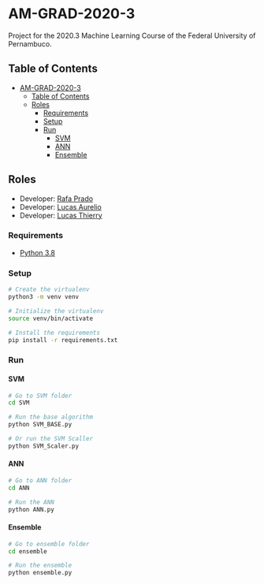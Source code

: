 # AM-GRAD-2020-3

Project for the 2020.3 Machine Learning Course of the Federal University of Pernambuco.

## Table of Contents

- [AM-GRAD-2020-3](#am-grad-2020-3)
  - [Table of Contents](#table-of-contents)
  - [Roles](#roles)
    - [Requirements](#requirements)
    - [Setup](#setup)
    - [Run](#run)
      - [SVM](#svm)
      - [ANN](#ann)
      - [Ensemble](#ensemble)

## Roles

- Developer: [Rafa Prado](https://github.com/prado-rafa)
- Developer: [Lucas Aurelio](https://github.com/lucas625)
- Developer: [Lucas Thierry](https://github.com/LucasThierry)

### Requirements

- [Python 3.8](https://www.python.org/ftp/python/3.8.5/)

### Setup

```sh
# Create the virtualenv
python3 -m venv venv

# Initialize the virtualenv
source venv/bin/activate

# Install the requirements
pip install -r requirements.txt
```

### Run

#### SVM

```sh
# Go to SVM folder
cd SVM

# Run the base algorithm
python SVM_BASE.py

# Or run the SVM Scaller
python SVM_Scaler.py
```

#### ANN

```sh
# Go to ANN folder
cd ANN

# Run the ANN
python ANN.py
```

#### Ensemble

```sh
# Go to ensemble folder
cd ensemble

# Run the ensemble
python ensemble.py
```
